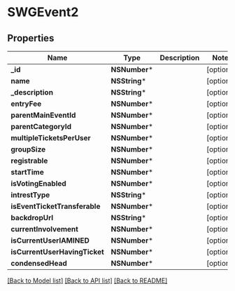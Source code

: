 # SWGEvent2

## Properties
Name | Type | Description | Notes
------------ | ------------- | ------------- | -------------
**_id** | **NSNumber*** |  | [optional] 
**name** | **NSString*** |  | [optional] 
**_description** | **NSString*** |  | [optional] 
**entryFee** | **NSNumber*** |  | [optional] 
**parentMainEventId** | **NSNumber*** |  | [optional] 
**parentCategoryId** | **NSNumber*** |  | [optional] 
**multipleTicketsPerUser** | **NSNumber*** |  | [optional] 
**groupSize** | **NSNumber*** |  | [optional] 
**registrable** | **NSNumber*** |  | [optional] 
**startTime** | **NSNumber*** |  | [optional] 
**isVotingEnabled** | **NSNumber*** |  | [optional] 
**intrestType** | **NSString*** |  | [optional] 
**isEventTicketTransferable** | **NSNumber*** |  | [optional] 
**backdropUrl** | **NSString*** |  | [optional] 
**currentInvolvement** | **NSNumber*** |  | [optional] 
**isCurrentUserIAMINED** | **NSNumber*** |  | [optional] 
**isCurrentUserHavingTicket** | **NSNumber*** |  | [optional] 
**condensedHead** | **NSNumber*** |  | [optional] 

[[Back to Model list]](../README.md#documentation-for-models) [[Back to API list]](../README.md#documentation-for-api-endpoints) [[Back to README]](../README.md)


